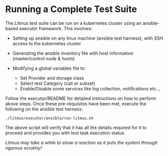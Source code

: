 # Running a Complete Test Suite

The Litmus test suite can be run on a kubernetes cluster using an ansible-based executor framework. 
This involves: 

- Setting up ansible on any linux machine (ansible test harness), with SSH access to the kubernetes cluster 
- Generating the ansible inventory file with host information (master/control node & hosts)
- Modifying a global variables file to:
   
  - Set Provider and storage class
  - Select test Category (call or subset)
  - Enable/Disable some services like log collection, notifications etc..,

Follow the executor/README for detailed instructions on how to perform above steps. Once these pre-requisites 
have been met, execute the following on the ansible test harness:

```
./litmus/executor/ansible/run-litmus.sh
```

The above script will verify that it has all the details required for it to proceed and provides you with 
test task execution status. 

*Litmus may take a while to show a reaction as it puts the system through rigorous scrutiny!*
